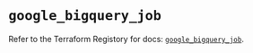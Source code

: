 # `google_bigquery_job`

Refer to the Terraform Registory for docs: [`google_bigquery_job`](https://registry.terraform.io/providers/hashicorp/google/5.9.0/docs/resources/bigquery_job).
